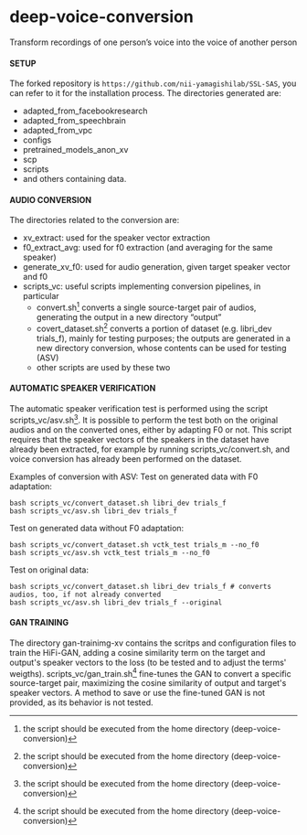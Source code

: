 # deep-voice-conversion
Transform recordings of one person’s voice into the voice of another person

#### SETUP
The forked repository is `https://github.com/nii-yamagishilab/SSL-SAS`, you can refer to it for the installation process.
The directories generated are:
- adapted_from_facebookresearch
- adapted_from_speechbrain
- adapted_from_vpc
- configs
- pretrained_models_anon_xv
- scp
- scripts
- and others containing data.

#### AUDIO CONVERSION
The directories related to the conversion are:
- xv_extract: used for the speaker vector extraction
- f0_extract_avg: used for f0 extraction (and averaging for the same speaker)
- generate_xv_f0: used for audio generation, given target speaker vector and f0
- scripts_vc: useful scripts implementing conversion pipelines, in particular
    - convert.sh[^1] converts a single source-target pair of audios, generating the output in a new directory “output”
    - covert_dataset.sh[^1] converts a portion of dataset (e.g. libri_dev trials_f), mainly for testing purposes; the outputs are generated in a new directory conversion, whose contents can be used for testing (ASV)
    - other scripts are used by these two

#### AUTOMATIC SPEAKER VERIFICATION
The automatic speaker verification test is performed using the script scripts_vc/asv.sh[^1]. It is possible to perform the test both on the original audios and on the converted ones, either by adapting F0 or not.
This script requires that the speaker vectors of the speakers in the dataset have already been extracted,  for example by running scripts_vc/convert.sh, and voice conversion has already been performed on the dataset.

Examples of conversion with ASV:
Test on generated data with F0 adaptation:
```
bash scripts_vc/convert_dataset.sh libri_dev trials_f
bash scripts_vc/asv.sh libri_dev trials_f
```

Test on generated data without F0 adaptation:
```
bash scripts_vc/convert_dataset.sh vctk_test trials_m --no_f0
bash scripts_vc/asv.sh vctk_test trials_m --no_f0
```

Test on original data:
```
bash scripts_vc/convert_dataset.sh libri_dev trials_f # converts audios, too, if not already converted
bash scripts_vc/asv.sh libri_dev trials_f --original
```

#### GAN TRAINING
The directory gan-trainimg-xv contains the scritps and configuration files to train the HiFi-GAN, adding a cosine similarity term on the target and output's speaker vectors to the loss (to be tested and to adjust the terms' weigths).
scripts_vc/gan_train.sh[^1] fine-tunes the GAN to convert a specific source-target pair, maximizing the cosine similarity of output and target's speaker vectors.
A method to save or use the fine-tuned GAN is not provided, as its behavior is not tested.

[^1]: the script should be executed from the home directory (deep-voice-conversion)
